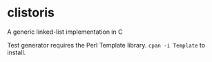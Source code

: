 clistoris
=========

A generic linked-list implementation in C

Test generator requires the Perl Template library.  `cpan -i Template` to install.

